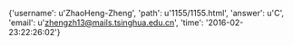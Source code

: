{'username': u'ZhaoHeng-Zheng', 'path': u'1155/1155.html', 'answer': u'C', 'email': u'zhengzh13@mails.tsinghua.edu.cn', 'time': '2016-02-23:22:26:02'}